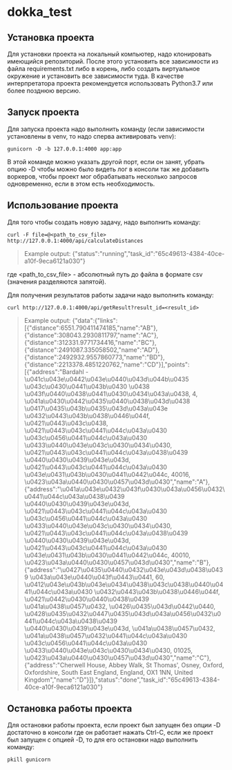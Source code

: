 # dokka_test
## Установка проекта

Для установки проекта на локальный компьютер, надо клонировать имеющийся репозиторий. После этого установить все зависимости из файла requirements.txt либо в корень, либо создать виртуальное окружение и установить все зависимости туда.
В качестве интерпретатора проекта рекомендуется использовать Python3.7 или более позднюю версию.

## Запуск проекта

Для запуска проекта надо выполнить команду (если зависимости установлены в venv, то надо сперва активировать venv):

    gunicorn -D -b 127.0.0.1:4000 app:app

В этой команде можно указать другой порт, если он занят, убрать опцию -D чтобы можно было видеть лог в консоли так же добавить воркеров, чтобы проект мог обрабатывать несколько запросов одновременно, если в этом есть необходимость.

## Использование проекта

Для того чтобы создать новую задачу, надо выполнить команду:

    curl -F file=@<path_to_csv_file> http://127.0.0.1:4000/api/calculateDistances
> Example output: {"status":"running","task_id":"65c49613-4384-40ce-a10f-9eca6121a030"}

где <path_to_csv_file> - абсолютный путь до файла в формате csv (значения разделяются запятой).

Для получения результатов работы задачи надо выполнить команду:

    curl http://127.0.0.1:4000/api/getResult?result_id=<result_id>
> Example output: {"data":{"links":[{"distance":6551.790411474185,"name":"AB"},{"distance":308043.2930811797,"name":"AC"},{"distance":312331.9771734416,"name":"BC"},{"distance":2491087.335058502,"name":"AD"},{"distance":2492932.9557860773,"name":"BD"},{"distance":2213378.4851220762,"name":"CD"}],"points":[{"address":"Bardahl - \u041c\u043e\u0442\u043e\u0440\u043d\u044b\u0435 \u043c\u0430\u0441\u043b\u0430 \u0438 \u043f\u0440\u0438\u0441\u0430\u0434\u043a\u0438, 4, \u041a\u0430\u0442\u0435\u0440\u0438\u043d\u0438 \u0417\u0435\u043b\u0435\u043d\u043a\u043e \u0432\u0443\u043b\u0438\u0446\u044f, \u0421\u0443\u043c\u0438, \u0421\u0443\u043c\u0441\u044c\u043a\u0430 \u043c\u0456\u0441\u044c\u043a\u0430 \u0433\u0440\u043e\u043c\u0430\u0434\u0430, \u0421\u0443\u043c\u0441\u044c\u043a\u0438\u0439 \u0440\u0430\u0439\u043e\u043d, \u0421\u0443\u043c\u0441\u044c\u043a\u0430 \u043e\u0431\u043b\u0430\u0441\u0442\u044c, 40016, \u0423\u043a\u0440\u0430\u0457\u043d\u0430","name":"A"},{"address":"\u041a\u043e\u0432\u043f\u0430\u043a\u0456\u0432\u0441\u044c\u043a\u0438\u0439 \u0440\u0430\u0439\u043e\u043d, \u0421\u0443\u043c\u0441\u044c\u043a\u0430 \u043c\u0456\u0441\u044c\u043a\u0430 \u0433\u0440\u043e\u043c\u0430\u0434\u0430, \u0421\u0443\u043c\u0441\u044c\u043a\u0438\u0439 \u0440\u0430\u0439\u043e\u043d, \u0421\u0443\u043c\u0441\u044c\u043a\u0430 \u043e\u0431\u043b\u0430\u0441\u0442\u044c, 40010, \u0423\u043a\u0440\u0430\u0457\u043d\u0430","name":"B"},{"address":"\u0427\u0435\u0440\u0432\u043e\u043d\u0438\u0439 \u043a\u043e\u0440\u043f\u0443\u0441, 60, \u0412\u043e\u043b\u043e\u0434\u0438\u043c\u0438\u0440\u0441\u044c\u043a\u0430 \u0432\u0443\u043b\u0438\u0446\u044f, \u0421\u0442\u0430\u0440\u0438\u0439 \u041a\u0438\u0457\u0432, \u0426\u0435\u043d\u0442\u0440, \u0428\u0435\u0432\u0447\u0435\u043d\u043a\u0456\u0432\u0441\u044c\u043a\u0438\u0439 \u0440\u0430\u0439\u043e\u043d, \u041a\u0438\u0457\u0432, \u041a\u0438\u0457\u0432\u0441\u044c\u043a\u0430 \u043c\u0456\u0441\u044c\u043a\u0430 \u0433\u0440\u043e\u043c\u0430\u0434\u0430, 01025, \u0423\u043a\u0440\u0430\u0457\u043d\u0430","name":"C"},{"address":"Cherwell House, Abbey Walk, St Thomas', Osney, Oxford, Oxfordshire, South East England, England, OX1 1NN, United Kingdom","name":"D"}]},"status":"done","task_id":"65c49613-4384-40ce-a10f-9eca6121a030"}

## Остановка работы проекта

Для остановки работы проекта, если проект был запущен без опции -D достаточно в консоли где он работает нажать Ctrl-C, если же проект был запущен с опцией -D, то для его остановки надо выполнить команду:

    pkill gunicorn
